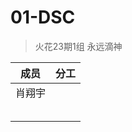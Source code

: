 # 01-DSC
> 火花23期1组 永远滴神

| 成员   | 分工 |
| ------ | ---- |
| 肖翔宇 |      |
|        |      |
|        |      |
|        |      |
|        |      |
|        |      |
